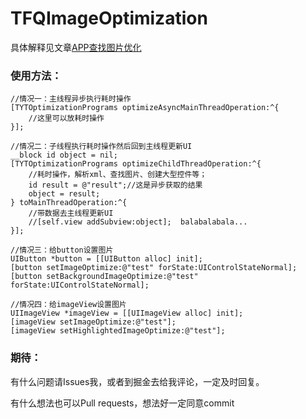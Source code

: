 # TFQImageOptimization

具体解释见文章[APP查找图片优化](https://juejin.im/post/5bc45a246fb9a05d02611e50)

### 使用方法：
```
//情况一：主线程异步执行耗时操作
[TYTOptimizationPrograms optimizeAsyncMainThreadOperation:^{
    //这里可以放耗时操作
}];

//情况二：子线程执行耗时操作然后回到主线程更新UI
__block id object = nil;
[TYTOptimizationPrograms optimizeChildThreadOperation:^{
    //耗时操作，解析xml、查找图片、创建大型控件等；
    id result = @"result";//这是异步获取的结果
    object = result;
} toMainThreadOperation:^{
    //带数据去主线程更新UI
    //[self.view addSubview:object];  balabalabala...
}];

//情况三：给button设置图片
UIButton *button = [[UIButton alloc] init];
[button setImageOptimize:@"test" forState:UIControlStateNormal];
[button setBackgroundImageOptimize:@"test" forState:UIControlStateNormal];

//情况四：给imageView设置图片
UIImageView *imageView = [[UIImageView alloc] init];
[imageView setImageOptimize:@"test"];
[imageView setHighlightedImageOptimize:@"test"];
```
### 期待：
有什么问题请Issues我，或者到掘金去给我评论，一定及时回复。

有什么想法也可以Pull requests，想法好一定同意commit
